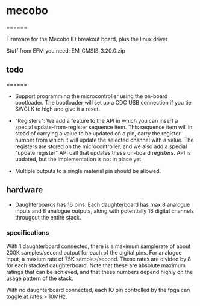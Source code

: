 # mecobo
======

Firmware for the Mecobo IO breakout board, plus the linux driver

Stuff from EFM you need:
EM_CMSIS_3.20.0.zip

## todo
======
 - Support programming the microcontroller using the on-board bootloader. The bootloader will set up a CDC USB connection if you tie SWCLK to high and give it a reset. 

 - "Registers": We add a feature to the API in which you can insert a special
   update-from-register sequence item. This sequence item will in stead of
   carrying a value to be updated on a pin, carry the register number from
   which it will update the selected channel with a value. The registers are
   stored on the microcontroller, and we also add a special "update register"
   API call that updates these on-board registers. API is updated, but
   the implementation is not in place yet.

- Multiple outputs to a single material pin should be allowed.

## hardware
 - Daughterboards has 16 pins. Each daughterboard has max 8 analogue inputs and 8 analogue outputs, along with potentially 16 digital channels througout the entire stack.

### specifications
With 1 daughterboard connected, there is a maximum samplerate of about 200K
samples/second output for each of the digital pins. For analogue input, a
maxium rate of 75K samples/second. These rates are divided by 8 for each
stacked daughterboard. Note that these are absolute maximum ratings that can be
achieved, and that these numbers depend highly on the usage pattern of the stack.

With no daughterboard connected, each IO pin controlled by the fpga can toggle
at rates > 10MHz. 
